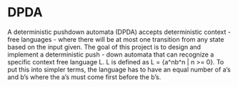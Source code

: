# DPDA
A deterministic pushdown automata (DPDA) accepts deterministic context - free languages - where there will be at most one transition from any state based on the input given. The goal of this project is to design and implement a deterministic push - down automata that can recognize a specific context free language L. L is defined as L = {a^nb^n | n >= 0}. To put this into simpler terms, the language has to have an equal number of a’s and b’s where the a’s must come first before the b’s.

